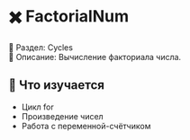 # ✖️ FactorialNum

📁 Раздел: Cycles  
📘 Описание: Вычисление факториала числа.

## 🧠 Что изучается
- Цикл for  
- Произведение чисел  
- Работа с переменной-счётчиком

